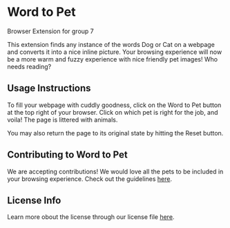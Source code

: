 # Word to Pet
Browser Extension for group 7


This extension finds any instance of the words Dog or Cat on a webpage and converts it into a nice inline picture. Your browsing experience will now be a more warm and fuzzy experience with nice friendly pet images! Who needs reading?

## Usage Instructions
To fill your webpage with cuddly goodness, click on the Word to Pet button at the top right of your browser. Click on which pet is right for the job, and voila! The page is littered with animals.

You may also return the page to its original state by hitting the Reset button.

## Contributing to Word to Pet

We are accepting contributions! We would love all the pets to be included in your browsing experience. Check out the guidelines [here](https://github.com/nyu-ossd-s20/word-to-pet/blob/master/CONTRIBUTING.md).


## License Info
Learn more obout the license through our license file [here](https://github.com/nyu-ossd-s20/word-to-pet/blob/master/LICENSE).

